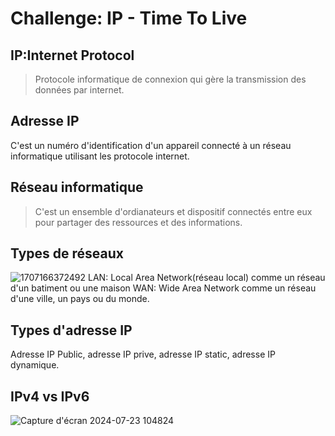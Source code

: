 # Challenge: IP - Time To Live
## IP:Internet Protocol
> Protocole informatique de connexion qui gère la transmission des données par internet.
## Adresse IP 
C'est un numéro d'identification d'un appareil connecté à un réseau informatique utilisant les protocole internet.
## Réseau informatique
> C'est un ensemble d'ordianateurs et dispositif connectés entre eux pour partager des ressources et des informations.
## Types de réseaux
![1707166372492](https://github.com/user-attachments/assets/340f07fb-9ca6-4606-98b9-b5948938d779)
LAN: Local Area Network(réseau local) comme un réseau d'un batiment ou une maison
WAN: Wide Area Network comme un réseau d'une ville, un pays ou du monde.
## Types d'adresse IP
 Adresse IP Public, adresse IP prive, adresse IP static, adresse IP dynamique.
## IPv4 vs IPv6
![Capture d'écran 2024-07-23 104824](https://github.com/user-attachments/assets/c3fcb39f-7b9f-423a-98e5-11fbb4e42596)






